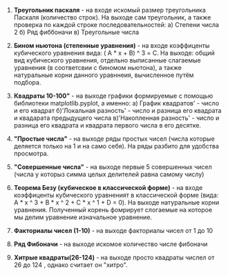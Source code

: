 1. **Треугольник паскаля** - на входе искомый размер треугольника Паскаля (количество строк). На выходе сам треугольник, а также проверка по каждой строке последовательностей:
 а) Степени числа 2
 б) Ряд фиббоначи
 в) Треугольные числа

2. **Бином ньютона (степенные уравнения)** - на входе коэффиценты кубического уравнения вида: ( A * x + B) ^ 3 = C. На выходе: общий вид кубического уравнения, отдельно выписанные слагаемые уравнения (в соответсвии с биномом ньютона), а также натуральные корни данного уравннеия, вычисленное путём подбора.
  
3. **Квадраты 10-100"** - на выходе графики формируемые с помощью библиотеки matplotlib.pyplot, а именно: 
 а) График квадратов' - число и его квадрат
 б)'Локальная разность' - число и разница его квадрата и квадарата предыдущего числа
 в)'Накопленная разность' - число и разница его квадрата и квадрата первого числа в его десятке.

4. **"Простые числа"** - на выходе ряды простых чисел (числа которые деляется только на 1 и на само себя). На ряды разбито для удобства просмотра.
   
5. **"Совершенные числа"** - на выходе первые 5 совершенных чисел (числа у которыз симма целых делителей равна самому числу)
   
6. **Теорема Безу (кубическое в классической форме)** - на входе коэффиценты кубического уравненият в классической форме (вида: A * x ^ 3  + B * x ^ 2 + C * x ^ 1 + D = 0). На выходе натуральные корни уравнения. Полученный корень фомрирует слогаемые на которое мы делим уравнение изначальное уравнение.
   
7. **Факториалы чисел (1-10)** - на выходе факториалы чисел от 1 до 10

8. **Ряд Фибоначи** - на выходе искомое количество числе фибоначи

9. **Хитрые квадраты(26-124)** - на выходе просто квадраты числел от 26 до 124 , однако считает он "хитро".
